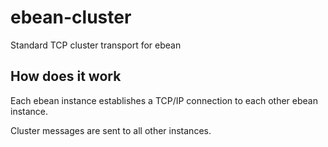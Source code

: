 # ebean-cluster

Standard TCP cluster transport for ebean

## How does it work

Each ebean instance establishes a TCP/IP connection to each other ebean instance.

Cluster messages are sent to all other instances.


